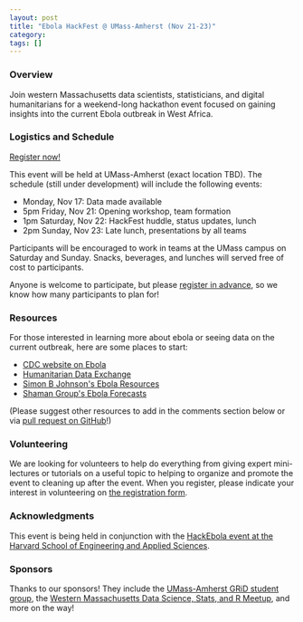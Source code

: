 ```yaml
---
layout: post
title: "Ebola HackFest @ UMass-Amherst (Nov 21-23)"
category: 
tags: []
---
```


### Overview
Join western Massachusetts data scientists, statisticians, and digital humanitarians for a weekend-long hackathon event focused on gaining insights into the current Ebola outbreak in West Africa.

### Logistics and Schedule
[Register now!](http://tinyurl.com/umass-hack-ebola)

This event will be held at UMass-Amherst (exact location TBD). The schedule (still under development) will include the following events:

* Monday, Nov 17: Data made available
* 5pm Friday, Nov 21: Opening workshop, team formation
* 1pm Saturday, Nov 22: HackFest huddle, status updates, lunch 
* 2pm Sunday, Nov 23: Late lunch, presentations by all teams

Participants will be encouraged to work in teams at the UMass campus on Saturday and Sunday. Snacks, beverages, and lunches will served free of cost to participants.

Anyone is welcome to participate, but please [register in advance](http://tinyurl.com/umass-hack-ebola), so we know how many participants to plan for!


### Resources
For those interested in learning more about ebola or seeing data on the current outbreak, here are some places to start:

* [CDC website on Ebola](http://www.cdc.gov/vhf/ebola/)
* [Humanitarian Data Exchange](https://data.hdx.rwlabs.org/dataset?tags=ebola)
* [Simon B Johnson's Ebola Resources](http://simonbjohnson.github.io/)
* [Shaman Group's Ebola Forecasts](http://cpid.iri.columbia.edu/)


(Please suggest other resources to add in the comments section below or via [pull request on GitHub](https://github.com/UMassAmherst-GRiD/UMassAmherst-GRiD.github.io)!)

### Volunteering
We are looking for volunteers to help do everything from giving expert mini-lectures or tutorials on a useful topic to helping to organize and promote the event to cleaning up after the event. When you register, please indicate your interest in volunteering on [the registration form](http://tinyurl.com/umass-hack-ebola).


### Acknowledgments
This event is being held in conjunction with the [HackEbola event at the Harvard School of Engineering and Applied Sciences](http://projects.iq.harvard.edu/hack/home-0).

### Sponsors
Thanks to our sponsors! They include the [UMass-Amherst GRiD student group](http://umassamherst-grid.github.io/), the [Western Massachusetts Data Science, Stats, and R Meetup](http://www.meetup.com/Pioneer-Valley-and-Five-College-R-Statistical-Meetup/), and more on the way!
